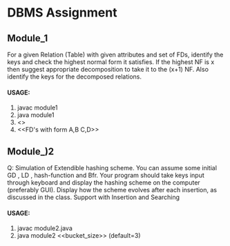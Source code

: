# DBMS Assignment

## Module_1
For a given Relation (Table) with given attributes and set of FDs, identify the keys and check the highest normal form it satisfies. If the highest NF is x then suggest appropriate decomposition to take it to the (x+1) NF. Also identify the keys for the decomposed relations.

#### USAGE:
1. javac module1
2. java module1
3. <<Attributes seperated by sapce>>
4. <<FD's with form A,B C,D>>

## Module_)2
Q: Simulation of Extendible hashing scheme.
You can assume some initial GD , LD , hash-function and Bfr.
Your program should take keys input through keyboard and display the hashing scheme on
the computer (preferably GUI). Display how the scheme evolves after each insertion, as
discussed in the class.
Support with Insertion and Searching

#### USAGE:
1. javac module2.java
2. java module2 <<bucket_size>> (default=3)

